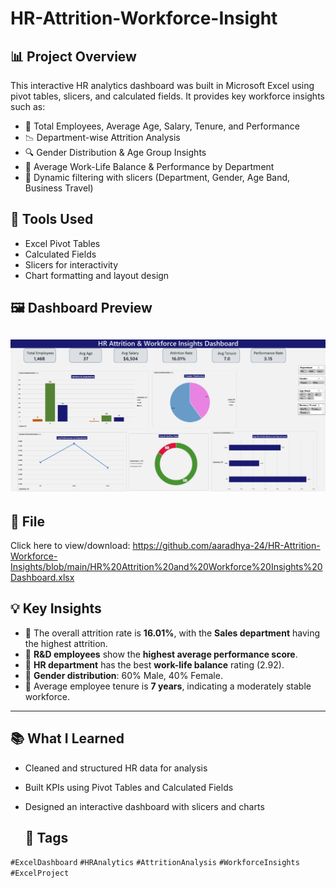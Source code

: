 # HR-Attrition-Workforce-Insight

## 📊 Project Overview

This interactive HR analytics dashboard was built in Microsoft Excel using pivot tables, slicers, and calculated fields. It provides key workforce insights such as:

- 👥 Total Employees, Average Age, Salary, Tenure, and Performance
- 📉 Department-wise Attrition Analysis
- 🔍 Gender Distribution & Age Group Insights
- 🧠 Average Work-Life Balance & Performance by Department
- 📌 Dynamic filtering with slicers (Department, Gender, Age Band, Business Travel)

## 🔧 Tools Used
- Excel Pivot Tables
- Calculated Fields
- Slicers for interactivity
- Chart formatting and layout design

## 🖼️ Dashboard Preview
![Dashboard Snapshot](https://github.com/aaradhya-24/HR-Attrition-Workforce-Insights/blob/main/HR%20Analytics%20Dashboard%20Snapshot.png)
---
## 📁 File

Click here to view/download:
https://github.com/aaradhya-24/HR-Attrition-Workforce-Insights/blob/main/HR%20Attrition%20and%20Workforce%20Insights%20Dashboard.xlsx

## 💡 Key Insights

- 🔹 The overall attrition rate is **16.01%**, with the **Sales department** having the highest attrition.
- 🔹 **R&D employees** show the **highest average performance score**.
- 🔹 **HR department** has the best **work-life balance** rating (2.92).
- 🔹 **Gender distribution**: 60% Male, 40% Female.
- 🔹 Average employee tenure is **7 years**, indicating a moderately stable workforce.
--- 
## 📚 What I Learned
- Cleaned and structured HR data for analysis
- Built KPIs using Pivot Tables and Calculated Fields
- Designed an interactive dashboard with slicers and charts

  ## 📎 Tags

`#ExcelDashboard` `#HRAnalytics` `#AttritionAnalysis` `#WorkforceInsights` `#ExcelProject`
